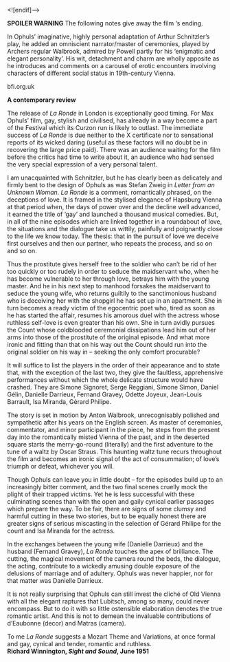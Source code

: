 


<![endif]-->

**SPOILER WARNING** The following notes give away the film ‘s ending.

In Ophuls’ imaginative, highly personal adaptation of Arthur Schnitzler’s play, he added an omniscient narrator/master of ceremonies, played by Archers regular Walbrook, admired by Powell partly for his ‘enigmatic and elegant personality’. His wit, detachment and charm are wholly apposite as he introduces and comments on a carousel of erotic encounters involving characters of different social status in 19th-century Vienna.

bfi.org.uk

**A contemporary review**

The release of _La Ronde_ in London is exceptionally good timing. For Max Ophuls’ film, gay, stylish and civilised, has already in a way become a part of the Festival which its Curzon run is likely to outlast. The immediate success of _La Ronde_ is due neither to the X certificate nor to sensational reports of its wicked daring (useful as these factors will no doubt be in recovering the large price paid). There was an audience waiting for the film before the critics had time to write about it, an audience who had sensed the very special expression of a very personal talent.

I am unacquainted with Schnitzler, but he has clearly been as delicately and firmly bent to the design of Ophuls as was Stefan Zweig in _Letter from an Unknown Woman_. _La Ronde_ is a comment, romantically phrased, on the deceptions of love. It is framed in the stylised elegance of Hapsburg Vienna at that period when, the days of power over and the decline well advanced, it earned the title of ‘gay’ and launched a thousand musical comedies. But, in all of the nine episodes which are linked together in a roundabout of love, the situations and the dialogue take us wittily, painfully and poignantly close to the life we know today. The thesis: that in the pursuit of love we deceive first ourselves and then our partner, who repeats the process, and so on and so on.

Thus the prostitute gives herself free to the soldier who can’t be rid of her too quickly or too rudely in order to seduce the maidservant who, when he has become vulnerable to her through love, betrays him with the young master. And he in his next step to manhood forsakes the maidservant to seduce the young wife, who returns guiltily to the sanctimonious husband who is deceiving her with the shopgirl he has set up in an apartment. She in turn becomes a ready victim of the egocentric poet who, tired as soon as he has started the affair, resumes his amorous duel with the actress whose ruthless self-love is even greater than his own. She in turn avidly pursues the Count whose coldblooded ceremonial dissipations lead him out of her arms into those of the prostitute of the original episode. And what more ironic and fitting than that on his way out the Count should run into the original soldier on his way in – seeking the only comfort procurable?

It will suffice to list the players in the order of their appearance and to state that, with the exception of the last two, they give the faultless, apprehensive performances without which the whole delicate structure would have crashed. They are Simone Signoret, Serge Reggiani, Simone Simon, Daniel Gélin, Danielle Darrieux, Fernand Gravey, Odette Joyeux, Jean-Louis Barrault, Isa Miranda, Gérard Philipe.

The story is set in motion by Anton Walbrook, unrecognisably polished and sympathetic after his years on the English screen. As master of ceremonies, commentator, and minor participant in the piece, he steps from the present day into the romantically misted Vienna of the past, and in the deserted square starts the merry-go-round (literally) and the first adventure to the tune of a waltz by Oscar Straus. This haunting waltz tune recurs throughout the film and becomes an ironic signal of the act of consummation; of love’s triumph or defeat, whichever you will.

Though Ophuls can leave you in little doubt – for the episodes build up to an increasingly bitter comment, and the two final scenes cruelly mock the plight of their trapped victims. Yet he is less successful with these culminating scenes than with the open and gaily cynical earlier passages which prepare the way. To be fair, there are signs of some clumsy and harmful cutting in these two stories, but to be equally honest there are greater signs of serious miscasting in the selection of Gérard Philipe for the count and Isa Miranda for the actress.

In the exchanges between the young wife (Danielle Darrieux) and the husband (Fernand Gravey), _La Ronde_ touches the apex of brilliance. The cutting, the magical movement of the camera round the beds, the dialogue, the acting, contribute to a wickedly amusing double exposure of the delusions of marriage and of adultery. Ophuls was never happier, nor for that matter was Danielle Darrieux.

It is not really surprising that Ophuls can still invest the cliché of Old Vienna with all the elegant raptures that Lubitsch, among so many, could never encompass. But to do it with so little ostensible elaboration denotes the true romantic artist. And this is not to demean the invaluable contributions of d’Eaubonne (decor) and Matras (camera).

To me _La Ronde_ suggests a Mozart Theme and Variations, at once formal and gay, cynical and tender, romantic and ruthless.  
**Richard Winnington, _Sight and Sound_, June  1951**  
<br>
<!--stackedit_data:
eyJoaXN0b3J5IjpbLTgwNjg5MTU3XX0=
-->